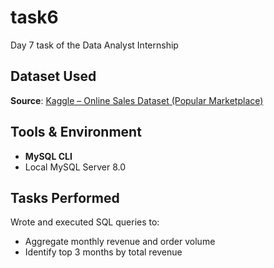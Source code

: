 # task6
Day 7 task of the Data Analyst Internship

## Dataset Used
**Source**: [Kaggle – Online Sales Dataset (Popular Marketplace)](https://www.kaggle.com/datasets/shreyanshverma27/online-sales-dataset-popular-marketplace-data)

## Tools & Environment
- **MySQL CLI**
- Local MySQL Server 8.0

## Tasks Performed
Wrote and executed SQL queries to:
   - Aggregate monthly revenue and order volume
   - Identify top 3 months by total revenue
